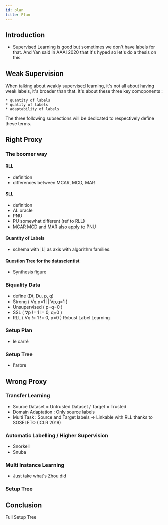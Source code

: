 ```yaml
---
id: plan
title: Plan
---
```


## Introduction

  * Supervised Learning is good but sometimes we don't have labels for that. And Yan said in AAAI 2020 that it's hyped so let's do a thesis on this.

## Weak Supervision

When talking about weakly supervised learning, it's not all about having weak labels, it's broader than that. It's about these three key comoponents :

    * quantity of labels
    * quality of labels
    * adaptability of labels

The three following subsections will be dedicated to respectively define these terms.

## Right Proxy

### The boomer way

#### RLL

  * definition
  * differences between MCAR, MCD, MAR

#### SLL

  * definition
  * AL oracle
  * PNU
  * PU somewhat different (ref to RLL)
  * MCAR MCD and MAR also apply to PNU

#### Quantity of Labels

  * schema with |L| as axis with algorithm families.

#### Question Tree for the datascientist

  * Synthesis figure

### Biquality Data

  * define (Dt, Du, p, q)
  * Strong ( ∀q,p=1 || ∀p,q=1 )
  * Unsupervised ( p=q=0 )
  * SSL ( ∀p != 1 != 0, q=0 )
  * RLL ( ∀q != 1 != 0, p=0 ) Robust Label Learning

### Setup Plan

  * le carré

### Setup Tree

  * l'arbre

## Wrong Proxy

### Transfer Learning

  * Source Dataset = Untrusted Dataset / Target = Trusted
  * Domain Adaptation : Only source labels
  * Multi Task : Source and Target labels -> Linkable with RLL thanks to SOSELETO (ICLR 2019)

### Automatic Labelling / Higher Supervision

  * Snorkell
  * Snuba

### Multi Instance Learning

  * Just take what's Zhou did

### Setup Tree

## Conclusion

Full Setup Tree